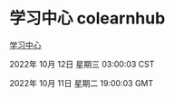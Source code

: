 # 学习中心 colearnhub
[学习中心](http://27.19.33.125:56308/colearnhub/)

2022年 10月 12日 星期三 03:00:03 CST

2022年 10月 11日 星期二 19:00:03 GMT
